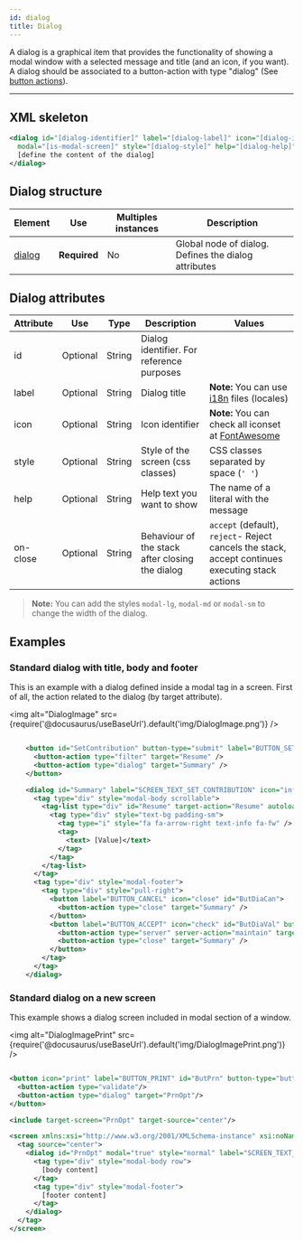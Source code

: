 ```yaml
---
id: dialog
title: Dialog
---
```


A dialog is a graphical item that provides the functionality of showing a modal window with a selected message and title (and an icon, if you want). A dialog should be associated to a button-action with type "dialog" (See [button actions](button.md#button-actions)).

---

## XML skeleton

```xml 
<dialog id="[dialog-identifier]" label="[dialog-label]" icon="[dialog-icon]"
  modal="[is-modal-screen]" style="[dialog-style]" help="[dialog-help]" on-close="[on-close]">
  [define the content of the dialog]
</dialog>
```

## Dialog structure

| Element     | Use      | Multiples instances    | Description                                        |
| ----------- | ---------|------------------------|----------------------------------------------------|
| [dialog](#dialog-attributes) | **Required** | No | Global node of dialog. Defines the dialog attributes |

## Dialog attributes

| Attribute   | Use      | Type      |  Description                    |   Values                                           |
| ----------- | ---------|-----------|---------------------------------|----------------------------------------------------|
| id          | Optional | String    | Dialog identifier. For reference purposes |                                          |
| label       | Optional | String    | Dialog title                    | **Note:** You can use [i18n](i18n-internationalization.md) files (locales)          |
| icon        | Optional | String    | Icon identifier                 | **Note:** You can check all iconset at [FontAwesome](http://fontawesome.io/icons/) |
| style       | Optional | String    | Style of the screen (css classes) | CSS classes separated by space (`' '`)             |
| help        | Optional | String    | Help text you want to show      | The name of a literal with the message             |
| on-close  | Optional | String    | Behaviour of the stack after closing the dialog  | `accept` (default), `reject`- Reject cancels the stack, accept continues executing stack actions  |

> **Note:** You can add the styles `modal-lg`, `modal-md` or `modal-sm` to change the width of the dialog.

## Examples

### Standard dialog with title, body and footer

This is an example with a dialog defined inside a modal tag in a screen. First of all, the action related to the dialog (by target attribute).

<img alt="DialogImage" src={require('@docusaurus/useBaseUrl').default('img/DialogImage.png')} />

```xml 

    <button id="SetContribution" button-type="submit" label="BUTTON_SET_CONTRIBUTION" icon="floppy-o">
      <button-action type="filter" target="Resume" />
      <button-action type="dialog" target="Summary" />
    </button>

    <dialog id="Summary" label="SCREEN_TEXT_SET_CONTRIBUTION" icon="info-circle">
      <tag type="div" style="modal-body scrollable">
        <tag-list type="div" id="Resume" target-action="Resume" autoload="true">
          <tag type="div" style="text-bg padding-sm">
            <tag type="i" style="fa fa-arrow-right text-info fa-fw" />
            <tag>
              <text> [Value]</text>
            </tag>
          </tag>
        </tag-list>
      </tag>
      <tag type="div" style="modal-footer">
        <tag type="div" style="pull-right">
          <button label="BUTTON_CANCEL" icon="close" id="ButDiaCan">
            <button-action type="close" target="Summary" />
          </button>
          <button label="BUTTON_ACCEPT" icon="check" id="ButDiaVal" button-type="submit">
            <button-action type="server" server-action="maintain" target-action="SetContribution" />
            <button-action type="close" target="Summary" />
          </button>
        </tag>
      </tag>
    </dialog>
```

### Standard dialog on a new screen

This example shows a dialog screen included in modal section of a window.

<img alt="DialogImagePrint" src={require('@docusaurus/useBaseUrl').default('img/DialogImagePrint.png')} />

```xml

<button icon="print" label="BUTTON_PRINT" id="ButPrn" button-type="button">
  <button-action type="validate"/>
  <button-action type="dialog" target="PrnOpt"/>
</button>

<include target-screen="PrnOpt" target-source="center"/>

<screen xmlns:xsi="http://www.w3.org/2001/XMLSchema-instance" xsi:noNamespaceSchemaLocation="https://aweframework.gitlab.io/awe/docs/schemas/screen.xsd" template="window">
  <tag source="center">
    <dialog id="PrnOpt" modal="true" style="normal" label="SCREEN_TEXT_PRINT_EMAIL" icon="print" help="HELP_SCREEN_TEXT_PRINT_EMAIL">
      <tag type="div" style="modal-body row">
        [body content]
      </tag>
      <tag type="div" style="modal-footer">
        [footer content]
      </tag>
    </dialog>
  </tag>
</screen>
```
